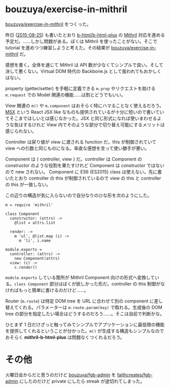 # bouzuya/exercise-in-mithril

[bouzuya/exercise-in-mithril][] をつくった。

昨日 ([2015-08-25][]) も書いたとおり [b-html/b-html-plus][] の [Mithril](https://lhorie.github.io/mithril/) 対応を進める予定だ。……しかし問題がある。ぼくは Mithril を使ったことがない。そこで tutorial を進めつつ練習しようと考えた。その結果が [bouzuya/exercise-in-mithril][] だ。

感想を書く。全体を通じて Mithril は API 数が少なくてシンプルで良い。そして決して悪くない。Virtual DOM 時代の Backbone.js として扱われてもおかしくはない。

property (getter/setter) を手軽に定義できる `m.prop` やリクエストを助ける `m.request` での Model 関連の機能……は割とどうでもいい。

View 関連の `m()` や `m.component` はおそらく特にハマることなく使えるだろう。[MSX](https://github.com/insin/msx) という React JSX like なものも提供されているが十分に短いので書いていてそこまでほしいとは感じなかった。JSX と同じ形式になれば使いまわせるような気はするけれど View 内でそのような部分で切り替え可能にするメリットは感じられない。

Controller は戻り値が view に渡される function だ。this が制御されていて view への引数と同じものになる。率直な感想を言って使い勝手が悪い。

Component は { controller, view } だ。controller は Component の constructor のような役割を果たすけれど Component は constructor ではないので new されない。 Component に ES6 (ES2015) class は使えない。先に書いたとおり controller の this が制御されているので view の this と controller の this が一致しない。

この辺りの構造が気に入らないので自分なりのひな形を次のようにした。

```coffee-script
m = require 'mithril'

class Component
  constructor: (attrs) ->
    @list = attrs.list

  render: ->
    m 'ul', @list.map (i) ->
      m 'li', i.name

module.exports =
  controller: (attrs) ->
    new Component(attrs)
  view: (c) ->
    c.render()
```

`module.exports` している箇所が Mithril Component 向けの形式へ変換している。`class Component` 部分はぼくが欲しかった形だ。controller の this 制御がなければもっと簡単に書けるのだけど……。

Router (`m.route`) は特定 DOM tree を URL に合わせて別の component に差し替えてくれる。パラメーターは `m.route.param(key)` で取れる。生成後の DOM tree の部分を指定したい場合はどうするのだろう……。そこは自前で判断かな。

ひとまず 1 日だけざっと触ってみてシンプルでアプリケーションに最低限の機能を提供してくれるということが分かった。`m()` が生成する構造もシンプルなのでおそらく **mithril-b-html-plus** は問題なくつくれるだろう。

# その他

火曜日会からだと思うのだけど [bouzuya/fgb-admin][] を [faithcreates/fgb-admin][] にしたのだけど private にしたら streak が途切れてしまった。

[b-html/b-html-plus]: https://github.com/b-html/b-html-plus
[bouzuya/exercise-in-mithril]: https://github.com/bouzuya/exercise-in-mithril
[bouzuya/fgb-admin]: https://github.com/bouzuya/fgb-admin
[faithcreates/fgb-admin]: https://github.com/faithcreates/fgb-admin
[2015-08-25]: http://blog.bouzuya.net/2015/08/25/
